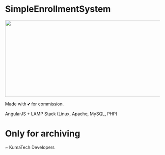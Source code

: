 # SimpleEnrollmentSystem

<div align="center">
  <img src="https://i.imgur.com/OZtIS9Y.png" width="600" height="250"/>
</div>

Made with 💕 for commission.

AngularJS + LAMP Stack (Linux, Apache, MySQL, PHP)

# Only for archiving

~ KumaTech Developers
